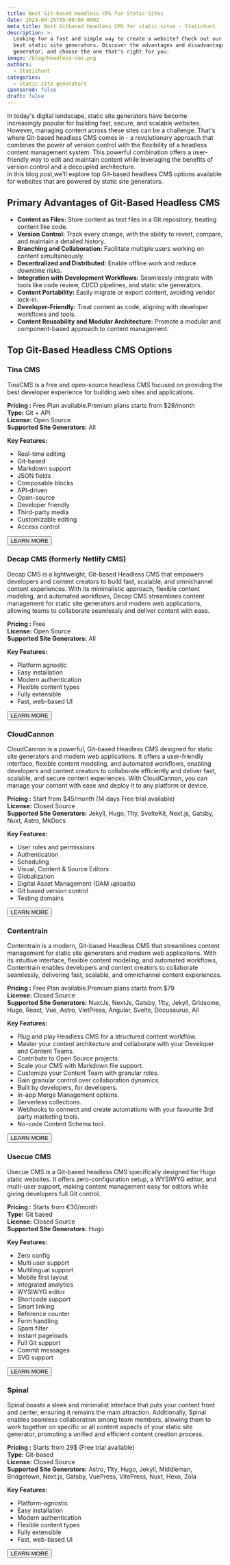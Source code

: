 ```yaml
---
title: Best Git-based Headless CMS for Static Sites
date: 2024-04-25T05:00:00.000Z
meta_title: Best Gitbased headless CMS for static sites - Statichunt
description: >-
  Looking for a fast and simple way to create a website? Check out our list of
  best static site generators. Discover the advantages and disadvantages of each
  generator, and choose the one that's right for you.
image: /blog/headless-cms.png
authors:
  - Statichunt
categories:
  - static site generators
sponsored: false
draft: false
---
```




In today's digital landscape, static site generators have become increasingly popular for building fast, secure, and scalable websites. However, managing content across these sites can be a challenge. That's where Git-based headless CMS comes in - a revolutionary approach that combines the power of version control with the flexibility of a headless content management system.
This powerful combination offers a user-friendly way to edit and maintain content while leveraging the benefits of version control and a decoupled architecture.<br/> In this blog post,we'll explore top Git-based headless CMS options available for websites that are powered by static site generators.

## Primary Advantages of Git-Based Headless CMS

- **Content as Files:** Store content as text files in a Git repository, treating content like code.
- **Version Control:** Track every change, with the ability to revert, compare, and maintain a detailed history.
- **Branching and Collaboration:** Facilitate multiple users working on content simultaneously.
- **Decentralized and Distributed:** Enable offline work and reduce downtime risks.
- **Integration with Development Workflows:** Seamlessly integrate with tools like code review, CI/CD pipelines, and static site generators.
- **Content Portability:** Easily migrate or export content, avoiding vendor lock-in.
- **Developer-Friendly:** Treat content as code, aligning with developer workflows and tools.
- **Content Reusability and Modular Architecture:** Promote a modular and component-based approach to content management.

## Top Git-Based Headless CMS Options

### Tina CMS

TinaCMS is a free and open-source headless CMS focused on providing the best developer experience for building web sites and applications.

<Mockup src="/blog/tina-cms.png" alt="Tina headless cms" />

**Pricing :** Free Plan available.Premium plans starts from $29/month <br/>
**Type:**
 Git + API <br/>
**License:**
 Open Source <br/>
**Supported Site Generators:**
 All <br/>

**Key Features:**

- Real-time editing
- Git-based
- Markdown support
- JSON fields
- Composable blocks
- API-driven
- Open-source
- Developer friendly
- Third-party media
- Customizable editing
- Access control

<Button href="https://tina.io/" >LEARN MORE </Button>

### Decap CMS (formerly Netlify CMS)

Decap CMS is a lightweight, Git-based Headless CMS that empowers developers and content creators to build fast, scalable, and omnichannel content experiences. With its minimalistic approach, flexible content modeling, and automated workflows, Decap CMS streamlines content management for static site generators and modern web applications, allowing teams to collaborate seamlessly and deliver content with ease.
<Mockup src="/blog/decap-cms.png" alt="Decap headless cms" />

**Pricing :** Free <br/>
**License:** Open Source <br/>
**Supported Site Generators:** All

**Key Features:**

- Platform agnostic
- Easy installation
- Modern authentication
- Flexible content types
- Fully extensible
- Fast, web-based UI

<Button href="https://decapcms.org/" >LEARN MORE </Button>

### CloudCannon

CloudCannon is a powerful, Git-based Headless CMS designed for static site generators and modern web applications. It offers a user-friendly interface, flexible content modeling, and automated workflows, enabling developers and content creators to collaborate efficiently and deliver fast, scalable, and secure content experiences. With CloudCannon, you can manage your content with ease and deploy it to any platform or device.

<Mockup src="/blog/cloudcannon-cms.png" alt="Cloudcannon headless cms" />

**Pricing :** Start from $45/month (14 days Free trial available)<br/>
**License:**  Closed Source <br/>
**Supported Site Generators:** Jekyll, Hugo, 11ty, SvelteKit, Next.js, Gatsby, Nuxt, Astro, MkDocs

**Key Features:**

- User roles and permissions
- Authentication
- Scheduling
- Visual, Content & Source Editors
- Globalization
- Digital Asset Management (DAM uploads)
- Git based version control
- Testing domains

<Button href="https://cloudcannon.com/" >LEARN MORE </Button>

### Contentrain

Contentrain is a modern, Git-based Headless CMS that streamlines content management for static site generators and modern web applications. With its intuitive interface, flexible content modeling, and automated workflows, Contentrain enables developers and content creators to collaborate seamlessly, delivering fast, scalable, and omnichannel content experiences.

<Mockup src="/blog/contentrain-cms.png" alt="Contentrain headless cms" />

**Pricing :** Free Plan available.Premium plans starts from $79 <br/>
**License:** Closed Source <br/>
**Supported Site Generators:** NuxtJs, NextJs, Gatsby, 11ty, Jekyll, Gridsome, Hugo, React, Vue, Astro, VietPress, Angular, Svelte, Docusaurus, All

**Key Features:**

- Plug and play Headless CMS for a structured content workflow.
- Master your content architecture and collaborate with your Developer and Content Teams.
- Contribute to Open Source projects.
- Scale your CMS with Markdown file support.
- Customize your Content Team with granular roles.
- Gain granular control over collaboration dynamics.
- Built by developers, for developers.
- In-app Merge Management options.
- Serverless collections.
- Webhooks to connect and create automations with your favourite 3rd party marketing tools.
- No-code Content Schema tool.

<Button href="https://contentrain.io/" >LEARN MORE </Button>

### Usecue CMS

Usecue CMS is a Git-based headless CMS specifically designed for Hugo static websites. It offers zero-configuration setup, a WYSIWYG editor, and multi-user support, making content management easy for editors while giving developers full Git control.

<Mockup src="/blog/usecue-cms.png" alt="Usecue headless cms" />

**Pricing :** Starts from €30/month <br/>
**Type:** Git based <br/>
**License:** Closed Source <br/>
**Supported Site Generators:** Hugo

**Key Features:**

- Zero config
- Multi user support
- Multilingual support
- Mobile first layout
- Integrated analytics
- WYSIWYG editor
- Shortcode support
- Smart linking
- Reference counter
- Form handling
- Spam filter
- Instant pageloads
- Full Git support
- Commit messages
- SVG support

<Button href="https://cms.usecue.com/" >LEARN MORE </Button>

### Spinal

Spinal boasts a sleek and minimalist interface that puts your content front and center, ensuring it remains the main attraction. Additionally, Spinal enables seamless collaboration among team members, allowing them to work together on specific or all content aspects of your static site generator, promoting a unified and efficient content creation process.

<Mockup src="/blog/spinal-cms.png" alt="Spinal headless cms" />

**Pricing :** Starts from 29$ (Free trial available) <br/>
**Type:** Git-based <br/>
**License:** Closed Source <br/>
**Supported Site Generators:** Astro, 11ty, Hugo, Jekyll, Middleman, Bridgetown, Next.js, Gatsby, VuePress, VitePress, Nuxt, Hexo, Zola

**Key Features:**

- Platform-agnostic
- Easy installation
- Modern authentication
- Flexible content types
- Fully extensible
- Fast, web-based UI

<Button href="https://spinalcms.com/" >LEARN MORE </Button>
